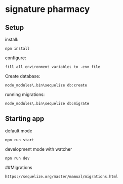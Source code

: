 # signature pharmacy
## Setup
install: <br/>
````
npm install
````
configure: <br/>
````
fill all environment variables to .env file
````
Create database: <br/>
````
node_modules\.bin\sequelize db:create
````
running migrations: <br/>
````
node_modules\.bin\sequelize db:migrate
````
## Starting app
default mode
````
npm run start
````
development mode with watcher
````
npm run dev
````

##Migrations 
````
https://sequelize.org/master/manual/migrations.html
````